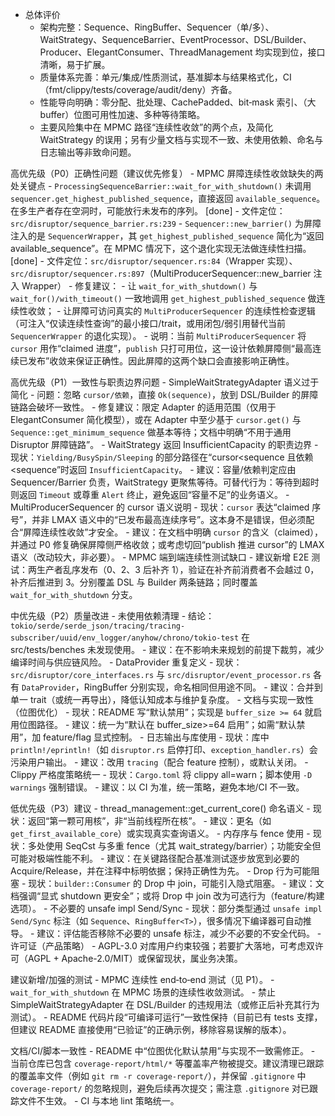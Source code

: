 - 总体评价
    - 架构完整：Sequence、RingBuffer、Sequencer（单/多）、WaitStrategy、SequenceBarrier、EventProcessor、DSL/Builder、Producer、ElegantConsumer、ThreadManagement 均实现到位，接口清晰，易于扩展。
    - 质量体系完善：单元/集成/性质测试，基准脚本与结果格式化，CI（fmt/clippy/tests/coverage/audit/deny）齐备。
    - 性能导向明确：零分配、批处理、CachePadded、bit‑mask 索引、（大 buffer）位图可用性加速、多种等待策略。
    - 主要风险集中在 MPMC 路径“连续性收敛”的两个点，及简化 WaitStrategy 的误用；另有少量文档与实现不一致、未使用依赖、命名与日志输出等非致命问题。

高优先级（P0）正确性问题（建议优先修复）
    - MPMC 屏障连续性收敛缺失的两处关键点
        - `ProcessingSequenceBarrier::wait_for_with_shutdown()` 未调用 `sequencer.get_highest_published_sequence`，直接返回 `available_sequence`。在多生产者存在空洞时，可能放行未发布的序列。 [done]
          - 文件定位：`src/disruptor/sequence_barrier.rs:239`
        - `Sequencer::new_barrier()` 为屏障注入的是 `SequencerWrapper`，其 `get_highest_published_sequence` 简化为“返回 available_sequence”。在 MPMC 情况下，这个退化实现无法做连续性扫描。 [done]
          - 文件定位：`src/disruptor/sequencer.rs:84`（Wrapper 实现）、`src/disruptor/sequencer.rs:897`（MultiProducerSequencer::new_barrier 注入 Wrapper）
        - 修复建议：
            - 让 `wait_for_with_shutdown()` 与 `wait_for()/with_timeout()` 一致地调用 `get_highest_published_sequence` 做连续性收敛；
            - 让屏障可访问真实的 `MultiProducerSequencer` 的连续性检查逻辑（可注入“仅读连续性查询”的最小接口/trait，或用闭包/弱引用替代当前 `SequencerWrapper` 的退化实现）。
        - 说明：当前 `MultiProducerSequencer` 将 `cursor` 用作“claimed 进度”，`publish` 只打可用位，这一设计依赖屏障侧“最高连续已发布”收敛来保证正确性。因此屏障的这两个缺口会直接影响正确性。

高优先级（P1）一致性与职责边界问题
    - SimpleWaitStrategyAdapter 语义过于简化
        - 问题：忽略 `cursor/依赖`，直接 `Ok(sequence)`，放到 DSL/Builder 的屏障链路会破坏一致性。
        - 修复建议：限定 Adapter 的适用范围（仅用于 ElegantConsumer 简化模型），或在 Adapter 中至少基于 `cursor.get()` 与 `Sequence::get_minimum_sequence` 做基本等待；文档中明确“不用于通用 Disruptor 屏障链路”。
    - WaitStrategy 返回 InsufficientCapacity 的职责边界
        - 现状：`Yielding/BusySpin/Sleeping` 的部分路径在“cursor<sequence 且依赖<sequence”时返回 `InsufficientCapacity`。
        - 建议：容量/依赖判定应由 Sequencer/Barrier 负责，WaitStrategy 更聚焦等待。可替代行为：等待到超时则返回 `Timeout` 或尊重 `Alert` 终止，避免返回“容量不足”的业务语义。
    - MultiProducerSequencer 的 cursor 语义说明
        - 现状：`cursor` 表达“claimed 序号”，并非 LMAX 语义中的“已发布最高连续序号”。这本身不是错误，但必须配合“屏障连续性收敛”才安全。
        - 建议：在文档中明确 `cursor` 的含义（claimed），并通过 P0 修复确保屏障侧严格收敛；或考虑切回“publish 推进 cursor”的 LMAX 语义（改动较大，非必要）。
    - MPMC 端到端连续性测试缺口
        - 建议新增 E2E 测试：两生产者乱序发布（0、2、3 后补齐 1），验证在补齐前消费者不会越过 0，补齐后推进到 3。分别覆盖 DSL 与 Builder 两条链路；同时覆盖 `wait_for_with_shutdown` 分支。

中优先级（P2）质量改进
    - 未使用依赖清理
        - 结论：`tokio/serde/serde_json/tracing/tracing-subscriber/uuid/env_logger/anyhow/chrono/tokio-test` 在 src/tests/benches 未发现使用。
        - 建议：在不影响未来规划的前提下裁剪，减少编译时间与供应链风险。
    - DataProvider 重复定义
        - 现状：`src/disruptor/core_interfaces.rs` 与 `src/disruptor/event_processor.rs` 各有 `DataProvider`，RingBuffer 分别实现，命名相同但用途不同。
        - 建议：合并到单一 trait（或统一再导出），降低认知成本与维护复杂度。
    - 文档与实现一致性（位图优化）
        - 现状：README 写“默认禁用”；实现是 `buffer_size >= 64` 就启用位图路径。
        - 建议：统一为“默认在 buffer_size>=64 启用”；如需“默认禁用”，加 feature/flag 显式控制。
    - 日志输出与库使用
        - 现状：库中 `println!/eprintln!`（如 `disruptor.rs` 启停打印、`exception_handler.rs`）会污染用户输出。
        - 建议：改用 `tracing`（配合 feature 控制），或默认关闭。
    - Clippy 严格度策略统一
        - 现状：`Cargo.toml` 将 clippy all=warn；脚本使用 `-D warnings` 强制错误。
        - 建议：以 CI 为准，统一策略，避免本地/CI 不一致。

低优先级（P3）建议
    - thread_management::get_current_core() 命名语义
        - 现状：返回“第一颗可用核”，非“当前线程所在核”。
        - 建议：更名（如 `get_first_available_core`）或实现真实查询语义。
    - 内存序与 fence 使用
        - 现状：多处使用 SeqCst 与多重 fence（尤其 wait_strategy/barrier）；功能安全但可能对极端性能不利。
        - 建议：在关键路径配合基准测试逐步放宽到必要的 Acquire/Release，并在注释中标明依据；保持正确性为先。
    - Drop 行为可能阻塞
        - 现状：`builder::Consumer` 的 Drop 中 join，可能引入隐式阻塞。
        - 建议：文档强调“显式 shutdown 更安全”；或将 Drop 中 join 改为可选行为（feature/构建选项）。
    - 不必要的 unsafe impl Send/Sync
        - 现状：部分类型通过 `unsafe impl Send/Sync` 标注（如 `Sequence`、`RingBuffer<T>`），很多情况下编译器可自动推导。
        - 建议：评估能否移除不必要的 unsafe 标注，减少不必要的不安全代码。
    - 许可证（产品策略）
        - AGPL-3.0 对库用户约束较强；若要扩大落地，可考虑双许可（AGPL + Apache-2.0/MIT）或保留现状，属业务决策。

建议新增/加强的测试
    - MPMC 连续性 end‑to‑end 测试（见 P1）。
    - `wait_for_with_shutdown` 在 MPMC 场景的连续性收敛测试。
    - 禁止 SimpleWaitStrategyAdapter 在 DSL/Builder 的违规用法（或修正后补充其行为测试）。
    - README 代码片段“可编译可运行”一致性保持（目前已有 tests 支撑，但建议 README 直接使用“已验证”的正确示例，移除容易误解的版本）。

文档/CI/脚本一致性
    - README 中“位图优化默认禁用”与实现不一致需修正。
    - 当前仓库已包含 `coverage-report/html/*` 等覆盖率产物被提交。建议清理已跟踪的覆盖率文件（例如 `git rm -r coverage-report/`），并保留 `.gitignore` 中 `coverage-report/` 的忽略规则，避免后续再次提交；需注意 `.gitignore` 对已跟踪文件不生效。
    - CI 与本地 lint 策略统一。
